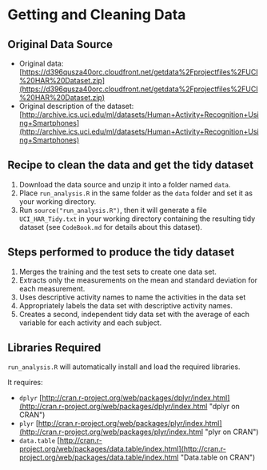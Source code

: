 # Getting and Cleaning Data

## Original Data Source

* Original data: [https://d396qusza40orc.cloudfront.net/getdata%2Fprojectfiles%2FUCI%20HAR%20Dataset.zip](https://d396qusza40orc.cloudfront.net/getdata%2Fprojectfiles%2FUCI%20HAR%20Dataset.zip)
* Original description of the dataset: [http://archive.ics.uci.edu/ml/datasets/Human+Activity+Recognition+Using+Smartphones](http://archive.ics.uci.edu/ml/datasets/Human+Activity+Recognition+Using+Smartphones)

## Recipe to clean the data and get the tidy dataset

1. Download the data source and unzip it into a folder named ```data```.
2. Place ```run_analysis.R``` in the same folder as the ```data``` folder and set it as your working directory.
3. Run ```source("run_analysis.R")```, then it will generate a file ```UCI_HAR_Tidy.txt``` in your working directory containing the resulting tidy dataset (see ```CodeBook.md``` for details about this dataset).

## Steps performed to produce the tidy dataset

1. Merges the training and the test sets to create one data set.
2. Extracts only the measurements on the mean and standard deviation for each measurement.
3. Uses descriptive activity names to name the activities in the data set
4. Appropriately labels the data set with descriptive activity names.
5. Creates a second, independent tidy data set with the average of each variable for each activity and each subject.

## Libraries Required

```run_analysis.R``` will automatically install and load the required libraries.

It requires:

- ```dplyr``` [http://cran.r-project.org/web/packages/dplyr/index.html](http://cran.r-project.org/web/packages/dplyr/index.html "dplyr on CRAN")
- ```plyr``` [http://cran.r-project.org/web/packages/plyr/index.html](http://cran.r-project.org/web/packages/plyr/index.html "plyr on CRAN")
- ```data.table```  [http://cran.r-project.org/web/packages/data.table/index.html](http://cran.r-project.org/web/packages/data.table/index.html "Data.table on CRAN")
